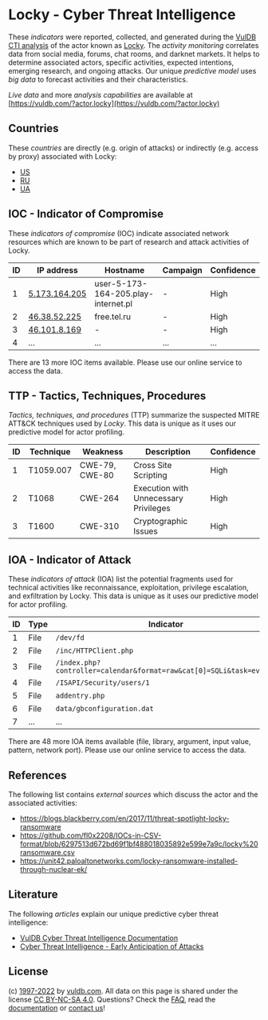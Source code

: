 # Locky - Cyber Threat Intelligence

These _indicators_ were reported, collected, and generated during the [VulDB CTI analysis](https://vuldb.com/?kb.cti) of the actor known as [Locky](https://vuldb.com/?actor.locky). The _activity monitoring_ correlates data from social media, forums, chat rooms, and darknet markets. It helps to determine associated actors, specific activities, expected intentions, emerging research, and ongoing attacks. Our unique _predictive model_ uses _big data_ to forecast activities and their characteristics.

_Live data_ and more _analysis capabilities_ are available at [https://vuldb.com/?actor.locky](https://vuldb.com/?actor.locky)

## Countries

These _countries_ are directly (e.g. origin of attacks) or indirectly (e.g. access by proxy) associated with Locky:

* [US](https://vuldb.com/?country.us)
* [RU](https://vuldb.com/?country.ru)
* [UA](https://vuldb.com/?country.ua)

## IOC - Indicator of Compromise

These _indicators of compromise_ (IOC) indicate associated network resources which are known to be part of research and attack activities of Locky.

ID | IP address | Hostname | Campaign | Confidence
-- | ---------- | -------- | -------- | ----------
1 | [5.173.164.205](https://vuldb.com/?ip.5.173.164.205) | user-5-173-164-205.play-internet.pl | - | High
2 | [46.38.52.225](https://vuldb.com/?ip.46.38.52.225) | free.tel.ru | - | High
3 | [46.101.8.169](https://vuldb.com/?ip.46.101.8.169) | - | - | High
4 | ... | ... | ... | ...

There are 13 more IOC items available. Please use our online service to access the data.

## TTP - Tactics, Techniques, Procedures

_Tactics, techniques, and procedures_ (TTP) summarize the suspected MITRE ATT&CK techniques used by _Locky_. This data is unique as it uses our predictive model for actor profiling.

ID | Technique | Weakness | Description | Confidence
-- | --------- | -------- | ----------- | ----------
1 | T1059.007 | CWE-79, CWE-80 | Cross Site Scripting | High
2 | T1068 | CWE-264 | Execution with Unnecessary Privileges | High
3 | T1600 | CWE-310 | Cryptographic Issues | High

## IOA - Indicator of Attack

These _indicators of attack_ (IOA) list the potential fragments used for technical activities like reconnaissance, exploitation, privilege escalation, and exfiltration by Locky. This data is unique as it uses our predictive model for actor profiling.

ID | Type | Indicator | Confidence
-- | ---- | --------- | ----------
1 | File | `/dev/fd` | Low
2 | File | `/inc/HTTPClient.php` | High
3 | File | `/index.php?controller=calendar&format=raw&cat[0]=SQLi&task=events` | High
4 | File | `/ISAPI/Security/users/1` | High
5 | File | `addentry.php` | Medium
6 | File | `data/gbconfiguration.dat` | High
7 | ... | ... | ...

There are 48 more IOA items available (file, library, argument, input value, pattern, network port). Please use our online service to access the data.

## References

The following list contains _external sources_ which discuss the actor and the associated activities:

* https://blogs.blackberry.com/en/2017/11/threat-spotlight-locky-ransomware
* https://github.com/fl0x2208/IOCs-in-CSV-format/blob/6297513d672bd69f1bf488018035892e599e7a9c/locky%20ransomware.csv
* https://unit42.paloaltonetworks.com/locky-ransomware-installed-through-nuclear-ek/

## Literature

The following _articles_ explain our unique predictive cyber threat intelligence:

* [VulDB Cyber Threat Intelligence Documentation](https://vuldb.com/?kb.cti)
* [Cyber Threat Intelligence - Early Anticipation of Attacks](https://www.scip.ch/en/?labs.20201022)

## License

(c) [1997-2022](https://vuldb.com/?kb.changelog) by [vuldb.com](https://vuldb.com/?kb.about). All data on this page is shared under the license [CC BY-NC-SA 4.0](https://creativecommons.org/licenses/by-nc-sa/4.0/). Questions? Check the [FAQ](https://vuldb.com/?kb.faq), read the [documentation](https://vuldb.com/?kb) or [contact us](https://vuldb.com/?contact)!
